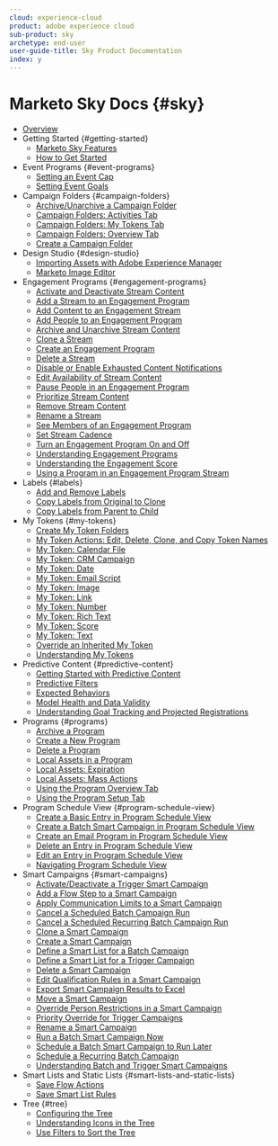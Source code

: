 ```yaml
---
cloud: experience-cloud
product: adobe experience cloud
sub-product: sky
archetype: end-user
user-guide-title: Sky Product Documentation
index: y
---
```


# Marketo Sky Docs {#sky}

+ [Overview](home.md)
+ Getting Started {#getting-started}
  + [Marketo Sky Features](marketo-sky-features.md)
  + [How to Get Started](how-to-enable-roles-for-marketo-sky.md)
+ Event Programs {#event-programs}
  + [Setting an Event Cap](setting-an-event-cap.md)
  + [Setting Event Goals](setting-event-goals.md)
+ Campaign Folders {#campaign-folders}
  + [Archive/Unarchive a Campaign Folder](archive-unarchive-a-campaign-folder.md)
  + [Campaign Folders: Activities Tab](campaign-folder-activities-tab.md)
  + [Campaign Folders: My Tokens Tab](campaign-folder-my-tokens-tab.md)
  + [Campaign Folders: Overview Tab](campaign-folder-overview-tab.md)
  + [Create a Campaign Folder](create-a-campaign-folder.md)
+ Design Studio {#design-studio}
  + [Importing Assets with Adobe Experience Manager](importing-assets-with-adobe-experience-manager.md)
  + [Marketo Image Editor](marketo-image-editor.md)
+ Engagement Programs {#engagement-programs}
  + [Activate and Deactivate Stream Content](activate-and-deactivate-stream-content.md)
  + [Add a Stream to an Engagement Program](add-a-stream-to-an-engagement-program.md)
  + [Add Content to an Engagement Stream](add-content-to-an-engagement-stream.md)
  + [Add People to an Engagement Program](add-people-to-an-engagement-program.md)
  + [Archive and Unarchive Stream Content](archive-and-unarchive-stream-content.md)
  + [Clone a Stream](clone-a-stream.md)
  + [Create an Engagement Program](create-an-engagement-program.md)
  + [Delete a Stream](delete-a-stream.md)
  + [Disable or Enable Exhausted Content Notifications](disable-or-enable-exhausted-content-notifications.md)
  + [Edit Availability of Stream Content](edit-availability-of-stream-content.md)
  + [Pause People in an Engagement Program](pause-people-in-an-engagement-program.md)
  + [Prioritize Stream Content](prioritize-stream-content.md)
  + [Remove Stream Content](remove-stream-content.md)
  + [Rename a Stream](rename-a-stream.md)
  + [See Members of an Engagement Program](see-members-of-an-engagement-program.md)
  + [Set Stream Cadence](set-stream-cadence.md)
  + [Turn an Engagement Program On and Off](turn-an-engagement-program-on-and-off.md)
  + [Understanding Engagement Programs](understanding-engagement-programs.md)
  + [Understanding the Engagement Score](understanding-the-engagement-score.md)
  + [Using a Program in an Engagement Program Stream](using-a-program-in-an-engagement-program-stream.md)
+ Labels {#labels}
  + [Add and Remove Labels](add-and-remove-labels.md)
  + [Copy Labels from Original to Clone](copy-labels-from-original-to-clone.md)
  + [Copy Labels from Parent to Child](copy-labels-from-parent-to-child.md)
+ My Tokens {#my-tokens}
  + [Create My Token Folders](create-my-token-folders.md)
  + [My Token Actions: Edit, Delete, Clone, and Copy Token Names](my-token-actions-edit-delete-clone-and-copy-token-names.md)
  + [My Token: Calendar File](my-token-calendar-file.md)
  + [My Token: CRM Campaign](my-token-crm-campaign.md)
  + [My Token: Date](my-token-date.md)
  + [My Token: Email Script](my-token-email-script.md)
  + [My Token: Image](my-token-image.md)
  + [My Token: Link](my-token-link.md)
  + [My Token: Number](my-token-number.md)
  + [My Token: Rich Text](my-token-rich-text.md)
  + [My Token: Score](my-token-score.md)
  + [My Token: Text](my-token-text.md)
  + [Override an Inherited My Token](override-an-inherited-my-token.md)
  + [Understanding My Tokens](understanding-my-tokens.md)
+ Predictive Content {#predictive-content}
  + [Getting Started with Predictive Content](getting-started-with-predictive-audiences.md)
  + [Predictive Filters](predictive-filters.md)
  + [Expected Behaviors](expected-behaviors.md)
  + [Model Health and Data Validity](model-health-and-data-validity.md)
  + [Understanding Goal Tracking and Projected Registrations](understanding-goal-tracking-and-projected-registrations.md)
+ Programs {#programs}
  + [Archive a Program](archive-a-program.md)
  + [Create a New Program](create-a-new-program.md)
  + [Delete a Program](delete-a-program.md)
  + [Local Assets in a Program](local-assets-in-a-program.md)
  + [Local Assets: Expiration](local-assets-expiration.md)
  + [Local Assets: Mass Actions](local-assets-mass-actions.md)
  + [Using the Program Overview Tab](using-the-program-overview-tab.md)
  + [Using the Program Setup Tab](using-the-program-setup-tab.md)
+ Program Schedule View {#program-schedule-view}
  + [Create a Basic Entry in Program Schedule View](create-a-basic-entry-in-program-schedule-view.md)
  + [Create a Batch Smart Campaign in Program Schedule View](create-a-batch-smart-campaign-in-program-schedule-view.md)
  + [Create an Email Program in Program Schedule View](create-an-email-program-in-program-schedule-view.md)
  + [Delete an Entry in Program Schedule View](delete-an-entry-in-program-schedule-view.md)
  + [Edit an Entry in Program Schedule View](edit-an-entry-in-program-schedule-view.md)
  + [Navigating Program Schedule View](navigating-program-schedule-view.md)
+ Smart Campaigns {#smart-campaigns}
  + [Activate/Deactivate a Trigger Smart Campaign](activate-deactivate-a-trigger-smart-campaign.md)
  + [Add a Flow Step to a Smart Campaign](add-a-flow-step-to-a-smart-campaign.md)
  + [Apply Communication Limits to a Smart Campaign](apply-communication-limits-to-a-smart-campaign.md)
  + [Cancel a Scheduled Batch Campaign Run](cancel-a-scheduled-batch-campaign-run.md)
  + [Cancel a Scheduled Recurring Batch Campaign Run](cancel-a-scheduled-recurring-batch-campaign-run.md)
  + [Clone a Smart Campaign](clone-a-smart-campaign.md)
  + [Create a Smart Campaign](create-a-smart-campaign.md)
  + [Define a Smart List for a Batch Campaign](define-a-smart-list-for-a-batch-campaign.md)
  + [Define a Smart List for a Trigger Campaign](define-a-smart-list-for-a-trigger-campaign.md)
  + [Delete a Smart Campaign](delete-a-smart-campaign.md)
  + [Edit Qualification Rules in a Smart Campaign](edit-qualification-rules-in-a-smart-campaign.md)
  + [Export Smart Campaign Results to Excel](export-smart-campaign-results-to-excel.md)
  + [Move a Smart Campaign](move-a-smart-campaign.md)
  + [Override Person Restrictions in a Smart Campaign](override-person-restrictions-in-a-smart-campaign.md)
  + [Priority Override for Trigger Campaigns](priority-override-for-trigger-campaigns.md)
  + [Rename a Smart Campaign](rename-a-smart-campaign.md)
  + [Run a Batch Smart Campaign Now](run-a-batch-smart-campaign-now.md)
  + [Schedule a Batch Smart Campaign to Run Later](schedule-a-batch-smart-campaign-to-run-later.md)
  + [Schedule a Recurring Batch Campaign](schedule-a-recurring-batch-campaign.md)
  + [Understanding Batch and Trigger Smart Campaigns](understanding-batch-and-trigger-smart-campaigns.md)
+ Smart Lists and Static Lists {#smart-lists-and-static-lists}
  + [Save Flow Actions](save-flow-actions.md)
  + [Save Smart List Rules](save-smart-list-rules.md)
+ Tree {#tree}
  + [Configuring the Tree](configuring-the-tree.md)
  + [Understanding Icons in the Tree](understanding-icons-in-the-tree.md)
  + [Use Filters to Sort the Tree](use-filters-to-sort-the-tree.md)
